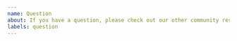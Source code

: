 ```yaml
---
name: Question
about: If you have a question, please check out our other community resources!
labels: question
---
```

